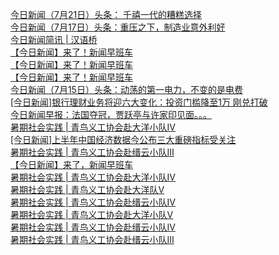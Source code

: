  
[今日新闻（7月21日）头条： 千禧一代的糟糕选择](http://www.dianyue.me/archives/691/wmst5016uo929iec/)  
[今日新闻（7月17日）头条：重压之下，制造业意外利好](http://www.dianyue.me/archives/654/kuht9cmkm377obbr/)  
[今日新闻简讯 | 汉语桥](http://www.dianyue.me/archives/403/9qzn7q6s8fm9ap6p/)  
[【今日新闻】来了！新闻早班车](http://www.dianyue.me/archives/213/sqyolprcmw74ng54/)  
[【今日新闻】来了！新闻早班车](http://www.dianyue.me/archives/207/pbqoxp83wz8dazcf/)  
[【今日新闻】来了！新闻早班车](http://www.dianyue.me/archives/197/8v9vnjg3urujdjr2/)  
[今日新闻（7月15日）头条：动荡的第一电力，不变的是电费](http://www.dianyue.me/archives/637/58xjja2uwzm2p0c4/)  
[[今日新闻]银行理财业务将迎六大变化：投资门槛降至1万 刚兑打破](http://www.dianyue.me/archives/414/k5y0b96bdbr8j6lr/)  
[今日新闻早报：法国夺冠，贾跃亭与许家印见面。。。](http://www.dianyue.me/archives/046/gxcc9z4f72f0o8g8/)  
[暑期社会实践 | 青鸟义工协会赴大洋小队Ⅳ](http://www.dianyue.me/archives/058/h1xcyyxozwvpwcnz/)  
[[今日新闻]上半年中国经济数据今公布三大重磅指标受关注](http://www.dianyue.me/archives/313/97k2dhs78hywh7yv/)  
[暑期社会实践 | 青鸟义工协会赴缙云小队Ⅲ](http://www.dianyue.me/archives/055/e30q1nwgtc8j4t22/)  
[【今日新闻】来了，新闻早班车](http://www.dianyue.me/archives/147/47tbu5pz1tkpnxmt/)  
[暑期社会实践 | 青鸟义工协会赴大洋小队Ⅳ](http://www.dianyue.me/archives/806/7siy7f1w7p7anvps/)  
[暑期社会实践 | 青鸟义工协会赴大洋队V](http://www.dianyue.me/archives/814/57lfs5acjhmsv6cj/)  
[暑期社会实践 | 青鸟义工协会赴缙云小队Ⅳ](http://www.dianyue.me/archives/061/10zg6afbp48mb943/)  
[暑期社会实践 | 青鸟义工协会赴大洋小队V](http://www.dianyue.me/archives/069/b9lpcwib7c34gyjm/)  
[暑期社会实践 | 青鸟义工协会赴缙云小队IV](http://www.dianyue.me/archives/814/18camkz3vtsiyt5k/)  
[暑期社会实践 | 青鸟义工协会赴缙云小队Ⅲ](http://www.dianyue.me/archives/803/1tyzjjcsvlkdbj4c/)
